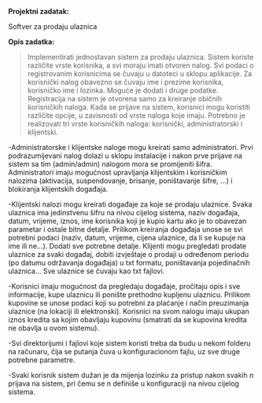 **Projektni zadatak:** 

Softver za prodaju ulaznica

**Opis zadatka:**

> Implementirati jednostavan sistem za prodaju ulaznica. Sistem koriste različite vrste korisnika, a svi moraju imati otvoren nalog. Svi podaci o registrovanim korisnicima se čuvaju u datoteci u sklopu aplikacije. Za korisnički nalog obavezno se čuvaju ime i prezime korisnika, korisničko ime i lozinka. Moguće je dodati i druge podatke. Registracija na sistem je otvorena samo za kreiranje običnih korisničkih naloga. Kada se prijave na sistem, korisnici mogu koristiti različite opcije, u zavisnosti od vrste naloga koje imaju. Potrebno je realizovati tri vrste korisničkih naloga: korisnički, administratorski i klijentski.

-Administratorske i klijentske naloge mogu kreirati samo administratori. Prvi podrazumijevani nalog dolazi u sklopu instalacije i nakon prve prijave na sistem sa tim (admin/admin) nalogom mora se promijeniti šifra. Administratori imaju mogućnost upravljanja klijentskim i korisničkim nalozima (aktivacija, suspendovanje, brisanje, poništavanje šifre, …) i blokiranja klijentskih događaja.

-Klijentski nalozi mogu kreirati događaje za koje se prodaju ulaznice. Svaka ulaznica ima jedinstvenu šifru na nivou cijelog sistema, naziv događaja, datum, vrijeme, iznos, ime korisnika koji je kupio kartu ako je to obavezan parametar i ostale bitne detalje. Prilikom kreiranja događaja unose se svi potrebni podaci (naziv, datum, vrijeme, cijena ulaznice, da li se kupuje na ime ili ne…). Dodati sve potrebne detalje. Klijenti mogu pregledati prodate ulaznice za svaki događaj, dobiti izvještaje o prodaji u određenom periodu (po datumu održavanja događaja) u txt formatu, poništavanja pojedinačnih ulaznica… Sve ulaznice se čuvaju kao txt fajlovi.

-Korisnici imaju mogućnost da pregledaju događaje, pročitaju opis i sve informacije, kupe ulaznicu ili ponište prethodno kupljenu ulaznicu. Prilikom kupovine se unose podaci koji su potrebni za plaćanje i način preuzimanja ulaznice (na lokaciji ili elektronski). Korisnici na svom nalogu imaju ukupan iznos kredita sa kojim obavljaju kupovinu (smatrati da se kupovina kredita ne obavlja u ovom sistemu).

-Svi direktorijumi i fajlovi koje sistem koristi treba da budu u nekom folderu na računaru, čija se putanja čuva u konfiguracionom fajlu, uz sve druge potrebne parametre.

-Svaki korisnik sistem dužan je da mijenja lozinku za pristup nakon svakih n prijava na sistem, pri čemu se n definiše u konfiguraciji na nivou cijelog sistema.
